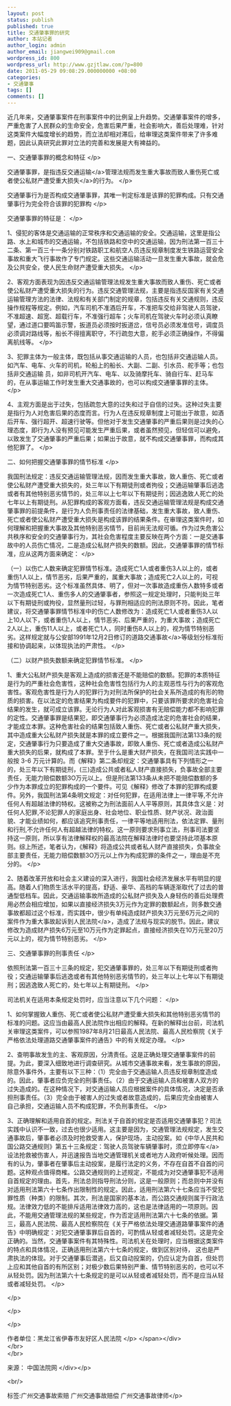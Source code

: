 ```yaml
---
layout: post
status: publish
published: true
title: 交通肇事罪的研究
author: 本站记者
author_login: admin
author_email: jiangwei909@gmail.com
wordpress_id: 800
wordpress_url: http://www.gzjtlaw.com/?p=800
date: 2011-05-29 09:08:29.000000000 +08:00
categories:
- 交通肇事
tags: []
comments: []
---
```

<p><div><span>近几年来，交通肇事案件在刑事案件中的比例呈上升趋势。交通肇事案件的增多，严重危害了人民群众的生命安全，危害后果严重，社会影响大，善后处理难，针对这类案件大幅度增长的趋势，而立法却相对滞后，给审理这类案件带来了许多难题，因此认真研究此罪对立法的完善和发展是大有裨益的。<p>一、交通肇事罪的概念和特征 <&#47;p><p>交通肇事罪，是指违反<a>交通运输<&#47;a>管理法规而发生重大事故而致人重伤死亡或者使公私财产遭受重大<a>损失<&#47;a>的行为。 <&#47;p><p>交通肇事行为是否构成交通肇事罪，其唯一判定标准是该罪的犯罪构成。只有交通肇事行为完全符合该罪的犯罪构 <&#47;p><p>交通肇事罪的特征是： <&#47;p><p>1、侵犯的客体是交通运输的正常秩序和交通运输的安全。交通运输，这里是指公路、水上和城市的交通运输，不包括铁路和空中的交通运输，因为刑法第一百三十二条、第一百三十一条分别对铁路职工和航空人员违反规章制度发生铁路运营安全事故和重大飞行事故作了专门规定。这些交通运输活动一旦发生重大事故，就会危及公共安全，使人民生命财产遭受重大损失。 <&#47;p><p>2、客观方面表现为因违反交通运输管理法规发生重大事故而致人重伤、死亡或者使公私财产遭受重大损失的行为。违反交通管理法规，主要是指违反国家有关交通运输管理方法的法律、法规和有关部门制定的规章，包括违反有关交通规则，违反操作规程等规定。例如，汽车司机不准酒后开车，不准把车交给非驾驶人员驾驶，不准超速、超宽、超载行车，不准强行超车；火车司机在驾驶火车时必须认真瞭望，通过道口要鸣笛示警，扳道员必须按时扳道岔，信号员必须发准信号，调度员必须调对路线等，船长不得擅离职守，不行疏忽大意，舵手必须正确操作，不得偏离航线等。 <&#47;p><p>3、犯罪主体为一般主体，既包括从事交通运输的人员，也包括非交通运输人员。如汽车、电车、火车的司机，轮船上的船长、大副、二副、引水员、舵手等；也包括非交通运输 员，如非司机开汽车、电车、以及骑摩托车、骑自行车、赶马车的，在从事运输工作时发生重大交通事故的，也可以构成交通肇事罪的主体。 <&#47;p><p>4、主观方面是出于过失，包括疏忽大意的过失和过于自信的过失。这种过失主要是指行为人对危害后果的态度而言。行为人在违反规章制度上可能出于故意，如酒后开车、强行超开、超速行驶等。但他对于发生交通肇事的严重后果则是过失的心理态度，即行为人没有预见可能发生严重后果，或者虽然预见，但轻信可以避免，以致发生了交通肇事的严重后果；如果出于故意，就不构成交通肇事罪，而构成其他犯罪了。 <&#47;p><p>二、如何把握交通肇事罪的情节标准 <&#47;p><p>我国刑法规定：违反交通运输管理法规，因而发生重大事故，致人重伤、死亡或者使公私财产遭受重大损失的，处三年以下有期徒刑或者拘役；交通运输肇事后逃逸或者有其他特别恶劣情节的，处三年以上七年以下有期徒刑；因逃逸致人死亡的处七年以上有期徒刑。从犯罪构成的客观方面看，违反交通运输管理法规是构成交通肇事罪的前提条件，是行为人负刑事责任的法律基础，发生重大事故，致人重伤、死亡或者使公私财产遭受重大损失是构成该罪的结果条件。在审理这类案件时，如何理解和把握重大事故及其他特别恶劣情节，目前尚无法规可循。作为过失危害公共秩序和安全的交通肇事行为，其社会危害程度主要反映在两个方面：一是交通事故中的人员伤亡情况，二是造成公私财产损失的数额。因此，交通肇事罪的情节标准，应从这两方面来确定： <&#47;p><p>（一）以伤亡人数来确定犯罪情节标准。造成死亡1人或者重伤3人以上的，或者重伤1人以上，情节恶劣，后果严重的，属重大事故；造成死亡2人以上的，可视为情节特别恶劣。这个标准虽然具体、明了，但对一次事故造成重伤人数特多或者一次造成死亡1人、重伤多人的交通肇事者，参照这一规定处理时，只能判处三年以下有期徒刑或拘役，显然量刑过轻，与罪刑相适应的刑法原则不符。因此，笔者建议，将交通肇事罪情节标准中的伤亡人数修改为：造成死亡1人或者重伤3人以上10人以下，或者重伤1人以上，情节恶劣、后果严重的，为重大事故；造成死亡2人以上，重伤11人以上，或者死亡1人，同时重伤8人以上的，视为情节特别恶劣。这样规定就与公安部1991年12月2日修订的<a>道路交通事故<&#47;a>等级划分标准衔接和协调起来，以体现执法的严肃性。 <&#47;p><p>（二）以财产损失数额来确定犯罪情节标准。 <&#47;p><p>1、重大公私财产损失是客观上造成的损害还是不能赔偿的数额。犯罪的本质特征是行为的严重社会危害性，这种社会危害性包括行为人的主观恶性与行为的客观危害性。客观危害性是行为人的犯罪行为对刑法所保护的社会关系所造成的有形的物质的损害。在以法定的危害结果为构成要件的犯罪中，只要该罪所要求的危害社会结果的发生，就可成立该罪。无论行为人对此客观损害有无赔偿能力都不影响犯罪的定性。交通肇事罪是结果犯，即交通肇事行为必须造成法定的危害社会的结果，才能成立本罪。这种危害社会的结果包括致人重伤、死亡或者公私财产重大损失，其中造成重大公私财产损失就是本罪的成立要件之一。根据我国刑法第133条的规定，交通肇事行为只要造成了重大交通事故，即致人重伤、死亡或者造成公私财产重大损失的后果，就构成了本罪。至于什么是重大财产损失，在我国司法实践中一般按 3-6 万元计算的。而《解释》第二条却规定：交通肇事具有下列情形之一的，处三年以下有期徒刑，(三)造成公共或者私人财产直接损失，负事故全部主要责任，无能力赔偿数额3O万元以上。但是刑法第133条从未把不能赔偿数额的多少作为本罪成立的犯罪构成的一个要件。可见《解释》修改了本罪的犯罪构成要件。另外，我国刑法第4条明文规定：对任何犯罪，在适用法律上一律平等,不允许任何人有超越法律的特权。这被称之为刑法面前人人平等原则，其具体含义是：对任何人犯罪,不论犯罪人的家庭出身、社会地位、职业性质、财产状况、政治面貌、才能业绩如何，都应该追究刑事责任，一律平等地适用刑法，依法定罪、量刑和行刑,不允许任何人有超越法律的特权。这一原则要求刑事立法，刑事司法要坚持这一原则，所以享有法律解释权的最高法院在解释法律时也要坚持此项基本原则。综上所述，笔者认为，《解释》将造成公共或者私人财产直接损失，负事故全部主要责任，无能力赔偿数额3O万元以上作为构成犯罪的条件之一，理由是不充分的。 <&#47;p><p>2、随着改革开放和社会主义建设的深入进行，我国社会经济发展水平有明显的提高。随着人们物质生活水平的提高，舒适、豪华、高档的车辆逐渐取代了过去的普通型低档车。因此，交通运输事故所造成的公私财产损失及人身轻伤的善后处理费用必然会相应增加，如果以直接经济损失3万元作为定罪的数额起点，则多数交通事故都超过这个标准，而实践中，很少有单纯造成财产损失3万元至6万元之间的案件作为重大事故起诉到<a>人民法院<&#47;a>，造成了法规与现实的脱节。因此，建议修改为造成财产损失6万元至10万元作为定罪起点，直接经济损失在10万元至20万元以上的，视为情节特别恶劣。 <&#47;p><p>三、交通肇事罪的刑事责任 <&#47;p><p>依照刑法第一百三十三条的规定，犯交通肇事罪的，处三年以下有期徒刑或者拘役；交通运输肇事后逃逸或者有其他特别恶劣情节的，处三年以上七年以下有期徒刑；因逃逸致人死亡的，处七年以上有期徒刑。 <&#47;p><p>司法机关在适用本条规定处罚时，应当注意以下几个问题： <&#47;p><p>1、如何掌握致人重伤、死亡或者使公私财产遭受重大损失和其他特别恶劣情节的标准的问题。这应当由最高人民法院作出相应的解释。在新的解释出台前，司法机关审理这类案件，可以参照1987年8月21日最高人民法院、最高人民检察院《关于严格依法处理道路交通肇事案件的通告》中的有关规定办理。 <&#47;p><p>2、查明事故发生的主、客观原因，分清责任。这是正确处理交通肇事案件的前提。为此，要深入细致地进行调查研究。从城市交通事故来看，发生事故的原因，除意外事件外，主要有以下三种：（1）完全由于交通运输人员违反规章制度造成的。因此，肇事者应负完全的刑事责任。（2）由于交通运输人员和被害人双方的过失造成的。在这种情况下，对交通运输人员应根据案件的具体情况，决定是否承担刑事责任。（3）完全由于被害人的过失或者故意造成的，后果应完全由被害人自己承担，交通运输人员不构成犯罪，不负刑事责任。 <&#47;p><p>3、正确理解和适用自首的规定。刑法关于自首的规定是否适用交通肇事犯？司法实践中认识不一致，过去也很少适用。这主要是因为，交通管理法规规定，发生交通事故后，肇事者必须及时抢救受害人，保护现场，主动投案。如《中华人民共和国公路交通规则》第五十三条规定：驾驶人员驾驶车辆肇事时，须立即<a>停车<&#47;a>设法抢救被伤害人，并迅速报告当地交通管理机关或者地方人政府听候处理。因而有的认为，肇事者在肇事后主动投案，是履行法定的义务，不存在自首不自首的问题。这种观点值得商榷。公路交通规则的上述规定，不能成为对交通肇事犯不适用自首规定的理由。首先，刑法总则指导刑法分则，这是一般原则；而总则中并没有对适用刑法第六十七条作出限制性的规定。因此，适用刑法第六十七条应当不受犯罪性质（种类）的限制。其次，刑法是国家的基本法，而公路交通规则属于行政法规。法律效力低的不能排斥适用法律效力高的，这也是法律适用的一项原则。因此，不能用交通管理法规的某些规定，作为否定适用刑法第六十七条的依据。第三，最高人民法院、最高人民检察院在《关于严格依法处理交通道路肇事案件的通告》中明确规定：对犯交通肇事罪后自首的，可酌情从轻或者减轻处罚。这是完全正确的。当然，交通肇事案件有其特殊性。司法机关在处理时，应当根据这类案件的特点和具体情况，正确适用刑法第六十七条的规定，做到区别对待， 这也是严肃执法的体现。对于交通肇事后潜逃，后又自动投案的，仍应认定为自首，但处罚上应和其他自首的有所区别；对极少数后果特别严重、情节特别恶劣的，也可以不从轻处罚。因为刑法第六十七条规定的是可以从轻或者减轻处罚，而不是应当从轻或者减轻处罚。 <&#47;p><p><&#47;p><p><&#47;p><p><&#47;p><p>作者单位：黑龙江省伊春市友好区人民法院 <&#47;p><&#47;span><&#47;div><br><&#47;br><br><&#47;br><div>来源： 中国法院网 <&#47;div><&#47;p><br&#47;><p>标签:广州交通事故索赔 广州交通事故赔偿 广州交通事故律师<&#47;p>
